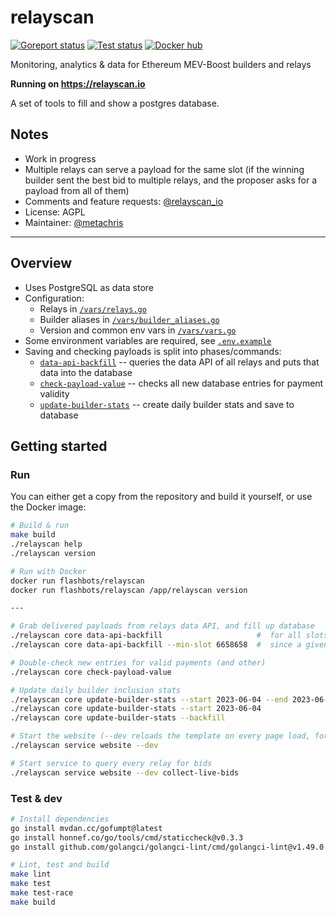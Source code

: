 # relayscan

[![Goreport status](https://goreportcard.com/badge/github.com/flashbots/relayscan)](https://goreportcard.com/report/github.com/flashbots/relayscan)
[![Test status](https://github.com/flashbots/relayscan/workflows/Checks/badge.svg)](https://github.com/flashbots/relayscan/actions?query=workflow%3A%22Checks%22)
[![Docker hub](https://badgen.net/docker/size/flashbots/relayscan?icon=docker&label=image)](https://hub.docker.com/r/flashbots/relayscan/tags)

Monitoring, analytics & data for Ethereum MEV-Boost builders and relays

**Running on https://relayscan.io**

A set of tools to fill and show a postgres database.
## Notes

- Work in progress
- Multiple relays can serve a payload for the same slot (if the winning builder sent the best bid to multiple relays, and the proposer asks for a payload from all of them)
- Comments and feature requests: [@relayscan_io](https://twitter.com/relayscan_io)
- License: AGPL
- Maintainer: [@metachris](https://twitter.com/metachris)

---

## Overview

* Uses PostgreSQL as data store
* Configuration:
  * Relays in [`/vars/relays.go`](/vars/relays.go)
  * Builder aliases in [`/vars/builder_aliases.go`](/vars/builder_aliases.go)
  * Version and common env vars in [`/vars/vars.go`](/vars/vars.go)
* Some environment variables are required, see [`.env.example`](/.env.example)
* Saving and checking payloads is split into phases/commands:
  * [`data-api-backfill`](/cmd/core/data-api-backfill.go) -- queries the data API of all relays and puts that data into the database
  * [`check-payload-value`](/cmd/core/check-payload-value.go) -- checks all new database entries for payment validity
  * [`update-builder-stats`](/cmd/core/update-builder-stats.go) -- create daily builder stats and save to database


## Getting started

### Run

You can either get a copy from the repository and build it yourself, or use the Docker image:

```bash
# Build & run
make build
./relayscan help
./relayscan version

# Run with Docker
docker run flashbots/relayscan
docker run flashbots/relayscan /app/relayscan version

---

# Grab delivered payloads from relays data API, and fill up database
./relayscan core data-api-backfill                     #  for all slots since the merge
./relayscan core data-api-backfill --min-slot 6658658  #  since a given slot (good for dev/testing)

# Double-check new entries for valid payments (and other)
./relayscan core check-payload-value

# Update daily builder inclusion stats
./relayscan core update-builder-stats --start 2023-06-04 --end 2023-06-06  # update daily stats for 2023-06-04 and 2023-06-05
./relayscan core update-builder-stats --start 2023-06-04                   # update daily stats for 2023-06-04 until today
./relayscan core update-builder-stats --backfill                           # update daily stats since last entry, until today

# Start the website (--dev reloads the template on every page load, for easier iteration)
./relayscan service website --dev

# Start service to query every relay for bids
./relayscan service website --dev collect-live-bids
```

### Test & dev

```bash
# Install dependencies
go install mvdan.cc/gofumpt@latest
go install honnef.co/go/tools/cmd/staticcheck@v0.3.3
go install github.com/golangci/golangci-lint/cmd/golangci-lint@v1.49.0

# Lint, test and build
make lint
make test
make test-race
make build
```
